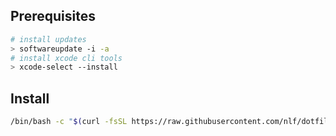 ## Prerequisites

```sh
# install updates
> softwareupdate -i -a
# install xcode cli tools
> xcode-select --install
```

## Install

```sh
/bin/bash -c "$(curl -fsSL https://raw.githubusercontent.com/nlf/dotfiles/main/setup.sh)"
```
